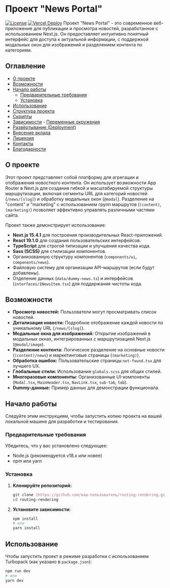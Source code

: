 # Проект "News Portal"

[![License](https://img.shields.io/badge/license-MIT-blue.svg)](LICENSE)
[![Vercel Deploy](https://vercel.com/button)](https://vercel.com/new/git/external?repository-url=ВАШ_РЕПОЗИТОРИЙ_НА_GITHUB) Проект "News Portal" - это современное веб-приложение для публикации и просмотра новостей, разработанное с использованием Next.js. Он предоставляет интуитивно понятный интерфейс для доступа к актуальной информации, с поддержкой модальных окон для изображений и разделением контента по категориям.

## Оглавление

- [О проекте](#о-проекте)
- [Возможности](#возможности)
- [Начало работы](#начало-работы)
    - [Предварительные требования](#предварительные-требования)
    - [Установка](#установка)
- [Использование](#использование)
- [Структура проекта](#структура-проекта)
- [Скрипты](#скрипты)
- [Зависимости](#зависимости) - [Переменные окружения](#переменные-окружения)
- [Развёртывание (Deployment)](#развёртывание-deployment)
- [Внесение вклада](#внесение-вклада)
- [Лицензия](#лицензия)
- [Контакты](#контакты)
- [Благодарности](#благодарности)

## О проекте

Этот проект представляет собой платформу для агрегации и отображения новостного контента. Он использует возможности App Router в Next.js для создания гибкой и масштабируемой структуры маршрутизации, включая сегменты URL для категорий новостей (`/news/[slug]`) и обработку модальных окон (`@modal`). Разделение на "content" и "marketing" с использованием групп маршрутов (`(content)`, `(marketing)`) позволяет эффективно управлять различными частями сайта.

Проект также демонстрирует использование:
- **Next.js 15.4.1** для построения производительных React-приложений.
- **React 19.1.0** для создания пользовательских интерфейсов.
- **TypeScript** для строгой типизации и улучшения качества кода.
- **Sass (SCSS)** для стилизации компонентов.
- Организованную структуру компонентов (`components/ui`, `components/news`).
- Файловую систему для организации API-маршрутов (если будут добавлены).
- Отделение данных (`data/dummy-news.ts`) и интерфейсов (`interfaces/INewsItem.tsx`) для поддержания чистоты кода.

## Возможности

* **Просмотр новостей:** Пользователи могут просматривать список новостей.
* **Детализация новости:** Подробное отображение каждой новости по уникальному URL (`/news/[slug]`).
* **Модальные окна для изображений:** Открытие изображений в модальных окнах, интегрированных с маршрутизацией Next.js (`@modal/image`).
* **Разделение контента:** Логическое разделение на основные новости (`(content)/news`) и маркетинговые страницы (`(marketing)`).
* **Обработка ошибок:** Пользовательские страницы `not-found.tsx` для лучшего UX.
* **Глобальные стили:** Использование `globals.scss` для общих стилей.
* **Многоразовые компоненты:** Организованные UI-компоненты (`Modal.tsx`, `MainHeader.tsx`, `NavLink.tsx`, `sub-tab`, `tab`).
* **Dummy-данные:** Пример данных для демонстрации функционала.

## Начало работы

Следуйте этим инструкциям, чтобы запустить копию проекта на вашей локальной машине для разработки и тестирования.

### Предварительные требования

Убедитесь, что у вас установлено следующее:
-   Node.js (рекомендуется v18.x или новее)
-   npm или yarn

### Установка

1.  **Клонируйте репозиторий:**
    ```bash
    git clone [https://github.com/ваш-пользователь/routing-rendering.git](https://github.com/ваш-пользователь/routing-rendering.git)
    cd routing-rendering
    ```

2.  **Установите зависимости:**
    ```bash
    npm install
    # или
    yarn install
    ```

## Использование

Чтобы запустить проект в режиме разработки с использованием Turbopack (как указано в `package.json`):

```bash
npm run dev
# или
yarn dev